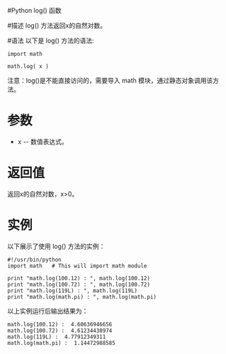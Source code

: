 #Python log() 函数


#描述
log() 方法返回x的自然对数。

#语法
以下是 log() 方法的语法:

```
import math

math.log( x )
```

注意：log()是不能直接访问的，需要导入 math 模块，通过静态对象调用该方法。

# 参数
- x -- 数值表达式。

# 返回值
返回x的自然对数，x>0。

# 实例
以下展示了使用 log() 方法的实例：

```
#!/usr/bin/python
import math   # This will import math module

print "math.log(100.12) : ", math.log(100.12)
print "math.log(100.72) : ", math.log(100.72)
print "math.log(119L) : ", math.log(119L)
print "math.log(math.pi) : ", math.log(math.pi)
```

以上实例运行后输出结果为：

```
math.log(100.12) :  4.60636946656
math.log(100.72) :  4.61234438974
math.log(119L) :  4.77912349311
math.log(math.pi) :  1.14472988585
```
